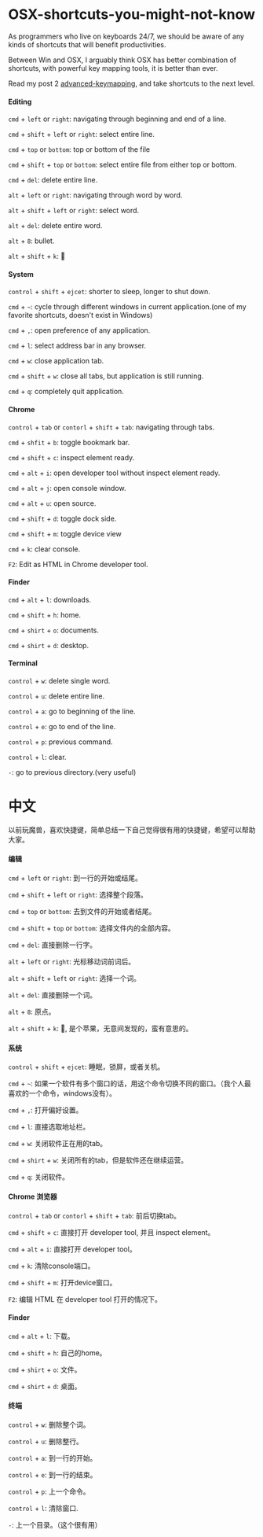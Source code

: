 # OSX-shortcuts-you-might-not-know
As programmers who live on keyboards 24/7, we should be aware of any kinds of shortcuts that will benefit productivities.

Between Win and OSX, I arguably think OSX has better combination of shortcuts, with powerful key mapping tools, it is better than ever.

Read my post 2 [advanced-keymapping](https://github.com/yifanchen/advanced-keymapping), and take shortcuts to the next level.

#### Editing

`cmd` + `left` or `right`: navigating through beginning and end of a line.

`cmd` + `shift` + `left` or `right`: select entire line.

`cmd` + `top` or `bottom`: top or bottom of the file

`cmd` + `shift` + `top` or `bottom`: select entire file from either top or bottom.

`cmd` + `del`: delete entire line.

`alt` + `left` or `right`: navigating through word by word.

`alt` + `shift` + `left` or `right`: select word.

`alt` + `del`: delete entire word.

`alt` + `8`: bullet.

`alt` + `shift` + `k`: 

#### System

`control` + `shift` + `ejcet`: shorter to sleep, longer to shut down.

`cmd` + `~`: cycle through different windows in current application.(one of my favorite shortcuts, doesn't exist in Windows)

`cmd` + `,`: open preference of any application.

`cmd` + `l`: select address bar in any browser.

`cmd` + `w`: close application tab.

`cmd` + `shift` + `w`: close all tabs, but application is still running.

`cmd` + `q`: completely quit application.

#### Chrome

`control` + `tab` or `contorl` + `shift` + `tab`: navigating through tabs.

`cmd` + `shfit` + `b`: toggle bookmark bar.

`cmd` + `shift` + `c`: inspect element ready.

`cmd` + `alt` + `i`: open developer tool without inspect element ready.

`cmd` + `alt` + `j`: open console window.

`cmd` + `alt` + `u`: open source.

`cmd` + `shift` + `d`: toggle dock side.

`cmd` + `shift` + `m`: toggle device view

`cmd` + `k`: clear console.

`F2`: Edit as HTML in Chrome developer tool.

#### Finder

`cmd` + `alt` + `l`: downloads.

`cmd` + `shift` + `h`: home.

`cmd` + `shirt` + `o`: documents.

`cmd` + `shirt` + `d`: desktop.

#### Terminal

`control` + `w`: delete single word.

`control` + `u`: delete entire line.

`control` + `a`: go to beginning of the line.

`control` + `e`: go to end of the line.

`control` + `p`: previous command.

`control` + `l`: clear.

`-`: go to previous directory.(very useful)

# 中文

以前玩魔兽，喜欢快捷键，简单总结一下自己觉得很有用的快捷键，希望可以帮助大家。 

#### 编辑

`cmd` + `left` or `right`: 到一行的开始或结尾。

`cmd` + `shift` + `left` or `right`: 选择整个段落。

`cmd` + `top` or `bottom`: 去到文件的开始或者结尾。

`cmd` + `shift` + `top` or `bottom`: 选择文件内的全部内容。

`cmd` + `del`: 直接删除一行字。

`alt` + `left` or `right`: 光标移动词前词后。

`alt` + `shift` + `left` or `right`: 选择一个词。

`alt` + `del`: 直接删除一个词。

`alt` + `8`: 原点。

`alt` + `shift` + `k`: , 是个苹果，无意间发现的，蛮有意思的。

#### 系统

`control` + `shift` + `ejcet`: 睡眠，锁屏，或者关机。

`cmd` + `~`: 如果一个软件有多个窗口的话，用这个命令切换不同的窗口。（我个人最喜欢的一个命令，windows没有）。

`cmd` + `,`: 打开偏好设置。

`cmd` + `l`: 直接选取地址栏。

`cmd` + `w`: 关闭软件正在用的tab。

`cmd` + `shirt` + `w`: 关闭所有的tab，但是软件还在继续运营。

`cmd` + `q`: 关闭软件。

#### Chrome 浏览器

`control` + `tab` or `contorl` + `shift` + `tab`: 前后切换tab。

`cmd` + `shift` + `c`: 直接打开 developer tool, 并且 inspect element。

`cmd` + `alt` + `i`: 直接打开 developer tool。

`cmd` + `k`: 清除console端口。

`cmd` + `shift` + `m`: 打开device窗口。

`F2`: 编辑 HTML 在 developer tool 打开的情况下。

#### Finder

`cmd` + `alt` + `l`: 下载。

`cmd` + `shift` + `h`: 自己的home。

`cmd` + `shirt` + `o`: 文件。

`cmd` + `shirt` + `d`: 桌面。

#### 终端

`control` + `w`: 删除整个词。

`control` + `u`: 删除整行。

`control` + `a`: 到一行的开始。

`control` + `e`: 到一行的结束。

`control` + `p`: 上一个命令。

`control` + `l`: 清除窗口.

`-`: 上一个目录。（这个很有用）

